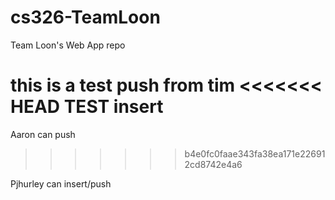 # cs326-TeamLoon
Team Loon's Web App repo


this is a test push from tim
<<<<<<< HEAD
TEST insert
=======
Aaron can push
>>>>>>> b4e0fc0faae343fa38ea171e226912cd8742e4a6

Pjhurley can insert/push
